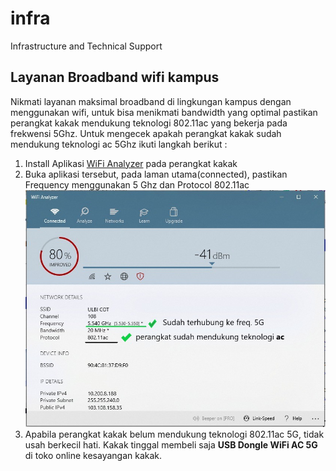 # infra
Infrastructure and Technical Support

## Layanan Broadband wifi kampus

Nikmati layanan maksimal broadband di lingkungan kampus dengan menggunakan wifi, untuk bisa menikmati bandwidth yang optimal pastikan perangkat kakak mendukung teknologi 802.11ac yang bekerja pada frekwensi 5Ghz. Untuk mengecek apakah perangkat kakak sudah mendukung teknologi ac 5Ghz ikuti langkah berikut :
1. Install Aplikasi [WiFi Analyzer](https://apps.microsoft.com/store/detail/wifi-analyzer/9NBLGGH33N0N) pada perangkat kakak
2. Buka aplikasi tersebut, pada laman utama(connected), pastikan Frequency menggunakan 5 Ghz dan Protocol 802.11ac
![WiFi Analyzer](/img/cekhwwifi.jpeg "Contoh perangkat yang sudah support wifi broadband kampus")
3. Apabila perangkat kakak belum mendukung teknologi 802.11ac 5G, tidak usah berkecil hati. Kakak tinggal membeli saja **USB Dongle WiFi AC 5G** di toko online kesayangan kakak.
